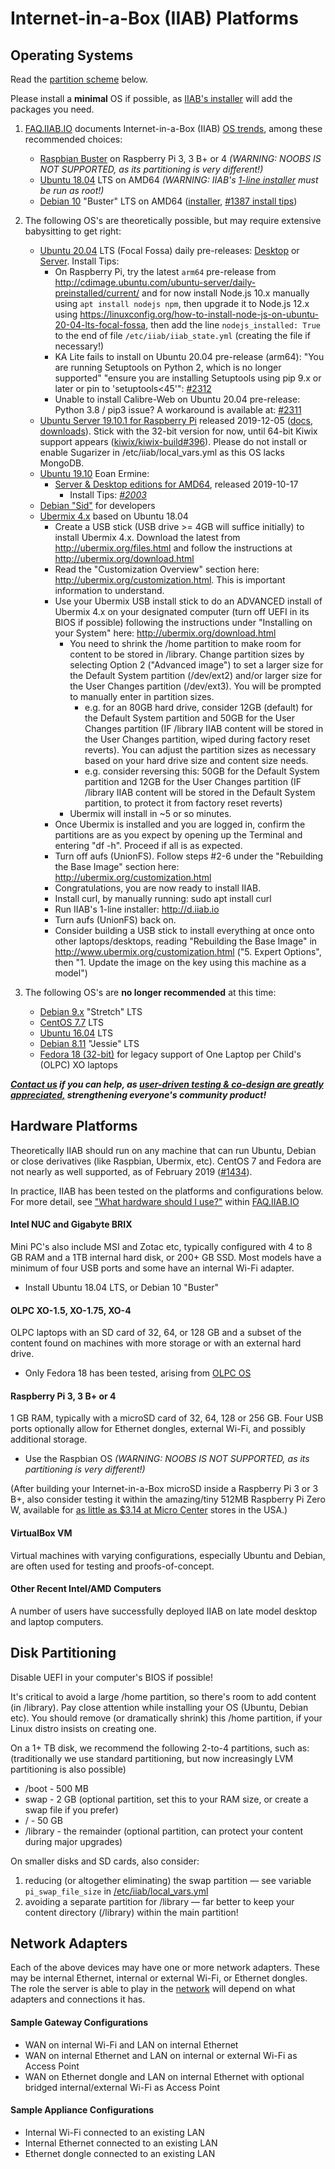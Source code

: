 # Internet-in-a-Box (IIAB) Platforms

## Operating Systems

Read the [partition scheme](https://github.com/iiab/iiab/wiki/IIAB-Platforms#disk-partitioning) below.

Please install a **minimal** OS if possible, as [IIAB's installer](http://download.iiab.io) will add the packages you need.

1) [FAQ.IIAB.IO](http://FAQ.IIAB.IO) documents Internet-in-a-Box (IIAB) [OS trends](http://FAQ.IIAB.IO#What_OS_should_I_use.3F), among these recommended choices:

   * [Raspbian Buster](https://www.raspberrypi.org/downloads/raspbian/) on Raspberry Pi 3, 3 B+ or 4 _(WARNING: NOOBS IS NOT SUPPORTED, as its partitioning is very different!)_
   * [Ubuntu 18.04](http://releases.ubuntu.com/18.04/) LTS on AMD64 _(WARNING: IIAB's [1-line installer](http://download.iiab.io) must be run as root!)_
   * [Debian 10](https://www.debian.org/releases/buster/) "Buster" LTS on AMD64 ([installer](https://www.debian.org/releases/buster/debian-installer/), [#1387 install tips](https://github.com/iiab/iiab/issues/1387))

2) The following OS's are theoretically possible, but may require extensive babysitting to get right:

   * [Ubuntu 20.04](https://wiki.ubuntu.com/FocalFossa/ReleaseSchedule) LTS (Focal Fossa) daily pre-releases: [Desktop](http://cdimage.ubuntu.com/daily-live/pending/) or [Server](http://cdimage.ubuntu.com/ubuntu-server/daily-live/current/).  Install Tips:
     * On Raspberry Pi, try the latest `arm64` pre-release from http://cdimage.ubuntu.com/ubuntu-server/daily-preinstalled/current/ and for now install Node.js 10.x manually using `apt install nodejs npm`, then upgrade it to Node.js 12.x using https://linuxconfig.org/how-to-install-node-js-on-ubuntu-20-04-lts-focal-fossa, then add the line `nodejs_installed: True` to the end of file `/etc/iiab/iiab_state.yml` (creating the file if necessary!)
     * KA Lite fails to install on Ubuntu 20.04 pre-release (arm64): "You are running Setuptools on Python 2, which is no longer supported" "ensure you are installing Setuptools using pip 9.x or later or pin to 'setuptools<45'": [#2312](https://github.com/iiab/iiab/issues/2312)
     * Unable to install Calibre-Web on Ubuntu 20.04 pre-release: Python 3.8 / pip3 issue?  A workaround is available at: [#2311](https://github.com/iiab/iiab/issues/2311)
   * [Ubuntu Server 19.10.1 for Raspberry Pi](https://ubuntu.com/download/raspberry-pi) released 2019-12-05 ([docs](https://wiki.ubuntu.com/ARM/RaspberryPi), [downloads](http://cdimage.ubuntu.com/releases/19.10.1/release/)).  Stick with the 32-bit version for now, until 64-bit Kiwix support appears ([kiwix/kiwix-build#396](https://github.com/kiwix/kiwix-build/issues/396)).  Please do not install or enable Sugarizer in /etc/iiab/local_vars.yml as this OS lacks MongoDB.
   * [Ubuntu 19.10](http://releases.ubuntu.com/19.10/) Eoan Ermine:
     * [Server & Desktop editions for AMD64](http://cdimage.ubuntu.com/releases/19.10/release/), released 2019-10-17 <!--([server](http://cdimage.ubuntu.com/ubuntu-server/daily/current/) or [desktop](http://cdimage.ubuntu.com/daily-live/current/))-->
       * Install Tips: _[#2003](https://github.com/iiab/iiab/issues/2003)_
   * [Debian "Sid"](https://wiki.debian.org/DebianUnstable) for developers
   * [Ubermix 4.x](http://wiki.ubermix.org/page/Ubermix_Changelog) based on Ubuntu 18.04
     * Create a USB stick (USB drive >= 4GB will suffice initially) to install Ubermix 4.x. Download the latest from http://ubermix.org/files.html and follow the instructions at http://ubermix.org/download.html
     * Read the "Customization Overview" section here: http://ubermix.org/customization.html. This is important information to understand.
     * Use your Ubermix USB install stick to do an ADVANCED install of Ubermix 4.x on your designated computer (turn off UEFI in its BIOS if possible) following the instructions under "Installing on your System" here: http://ubermix.org/download.html
       * You need to shrink the /home partition to make room for content to be stored in /library.  Change partition sizes by selecting Option 2 ("Advanced image") to set a larger size for the Default System partition (/dev/ext2) and/or larger size for the User Changes partition (/dev/ext3). You will be prompted to manually enter in partition sizes.
         * e.g. for an 80GB hard drive, consider 12GB (default) for the Default System partition and 50GB for the User Changes partition (IF /library IIAB content will be stored in the User Changes partition, wiped during factory reset reverts). You can adjust the partition sizes as necessary based on your hard drive size and content size needs.
         * e.g. consider reversing this: 50GB for the Default System partition and 12GB for the User Changes partition (IF /library IIAB content will be stored in the Default System partition, to protect it from factory reset reverts)
       * Ubermix will install in ~5 or so minutes.
     * Once Ubermix is installed and you are logged in, confirm the partitions are as you expect by opening up the Terminal and entering "df -h". Proceed if all is as expected. 
     * Turn off aufs (UnionFS). Follow steps #2-6 under the "Rebuilding the Base Image" section here: http://ubermix.org/customization.html 
     * Congratulations, you are now ready to install IIAB.
     * Install curl, by manually running: sudo apt install curl
     * Run IIAB's 1-line installer: http://d.iiab.io
     * Turn aufs (UnionFS) back on.
     * Consider building a USB stick to install everything at once onto other laptops/desktops, reading "Rebuilding the Base Image" in http://www.ubermix.org/customization.html ("5. Expert Options", then "1. Update the image on the key using this machine as a model")

3) The following OS's are **no longer recommended** at this time:

   * [Debian 9.x](https://www.debian.org/releases/stretch/) "Stretch" LTS
   * [CentOS 7.7](https://www.centos.org/download/) LTS
   * [Ubuntu 16.04](http://releases.ubuntu.com/16.04/) LTS
   * [Debian 8.11](https://www.debian.org/releases/jessie/debian-installer/) "Jessie" LTS
   * [Fedora 18 (32-bit)](http://wiki.laptop.org/go/Releases) for legacy support of One Laptop per Child's (OLPC) XO laptops

_**[Contact us](http://FAQ.IIAB.IO#What_are_the_best_places_for_community_support.3F) if you can help, as [user-driven testing & co-design are greatly appreciated,](http://internet-in-a-box.org/pages/contributing.html) strengthening everyone's community product!**_

## Hardware Platforms

Theoretically IIAB should run on any machine that can run Ubuntu, Debian or close derivatives (like Raspbian, Ubermix, etc).  CentOS 7 and Fedora are not nearly as well supported, as of February 2019 ([#1434](https://github.com/iiab/iiab/issues/1434)).

In practice, IIAB has been tested on the platforms and configurations below.  For more detail, see ["What hardware should I use?"](http://FAQ.IIAB.IO#What_hardware_should_I_use.3F) within [FAQ.IIAB.IO](http://FAQ.IIAB.IO)

#### Intel NUC and Gigabyte BRIX

Mini PC's also include MSI and Zotac etc, typically configured with 4 to 8 GB RAM and a 1TB internal hard disk, or 200+ GB SSD.  Most models have a minimum of four USB ports and some have an internal Wi-Fi adapter.

- Install Ubuntu 18.04 LTS, or Debian 10 "Buster" <!--or CentOS 7.6-->

#### OLPC XO-1.5, XO-1.75, XO-4

OLPC laptops with an SD card of 32, 64, or 128 GB and a subset of the content found on machines with more storage or with an external hard drive.

- Only Fedora 18 has been tested, arising from [OLPC OS](http://wiki.laptop.org/go/Releases)

#### Raspberry Pi 3, 3 B+ or 4

1 GB RAM, typically with a microSD card of 32, 64, 128 or 256 GB.  Four USB ports optionally allow for Ethernet dongles, external Wi-Fi, and possibly additional storage.

- Use the Raspbian OS _(WARNING: NOOBS IS NOT SUPPORTED, as its partitioning is very different!)_

(After building your Internet-in-a-Box microSD inside a Raspberry Pi 3 or 3 B+, also consider testing it within the amazing/tiny 512MB Raspberry Pi Zero W, available for [as little as $3.14 at Micro Center](http://www.microcenter.com/product/486575/zero_w) stores in the USA.)

#### VirtualBox VM

Virtual machines with varying configurations, especially Ubuntu and Debian, are often used for testing and proofs-of-concept.

#### Other Recent Intel/AMD Computers

A number of users have successfully deployed IIAB on late model desktop and laptop computers.

## Disk Partitioning

Disable UEFI in your computer's BIOS if possible!

It's critical to avoid a large /home partition, so there's room to add content (in /library).  Pay close attention while installing your OS (Ubuntu, Debian etc).  You should remove (or dramatically shrink) this /home partition, if your Linux distro insists on creating one.

On a 1+ TB disk, we recommend the following 2-to-4 partitions, such as: (traditionally we use standard partitioning, but now increasingly LVM partitioning is also possible)
* /boot - 500 MB
* swap - 2 GB (optional partition, set this to your RAM size, or create a swap file if you prefer)
* / - 50 GB
* /library - the remainder (optional partition, can protect your content during major upgrades)

On smaller disks and SD cards, also consider:
1) reducing (or altogether eliminating) the swap partition &mdash; see variable `pi_swap_file_size` in [/etc/iiab/local_vars.yml](http://FAQ.IIAB.IO#What_is_local_vars.yml_and_how_do_I_customize_it.3F)
2) avoiding a separate partition for /library &mdash; far better to keep your content directory (/library) within the main partition!

## Network Adapters

Each of the above devices may have one or more network adapters.  These may be internal Ethernet, internal or external Wi-Fi, or Ethernet dongles.  The role the server is able to play in the [network](https://github.com/iiab/iiab/wiki/IIAB-Networking) will depend on what adapters and connections it has.

#### Sample Gateway Configurations

* WAN on internal Wi-Fi and LAN on internal Ethernet
* WAN on internal Ethernet and LAN on internal or external Wi-Fi as Access Point
* WAN on Ethernet dongle and LAN on internal Ethernet with optional bridged internal/external Wi-Fi as Access Point

#### Sample Appliance Configurations

* Internal Wi-Fi connected to an existing LAN
* Internal Ethernet connected to an existing LAN
* Ethernet dongle connected to an existing LAN